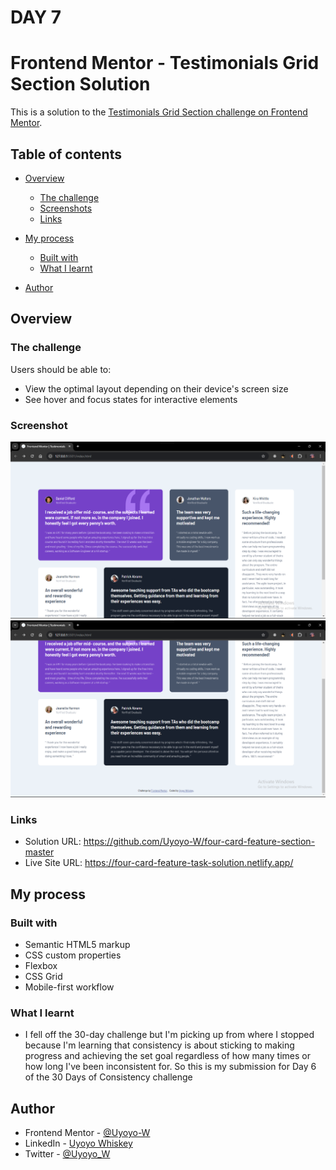 # DAY 7

# Frontend Mentor - Testimonials Grid Section Solution

This is a solution to the [Testimonials Grid Section challenge on Frontend Mentor](https://www.frontendmentor.io/challenges/testimonials-grid-section-Nnw6J7Un7).

## Table of contents

- [Overview](#overview)
  - [The challenge](#the-challenge)
  - [Screenshots](#screenshots)
  - [Links](#links)
- [My process](#my-process)
  - [Built with](#built-with)
  - [What I learnt](#what-I-learnt)
 
- [Author](#author)



## Overview

### The challenge

Users should be able to:

- View the optimal layout depending on their device's screen size
- See hover and focus states for interactive elements

### Screenshot

![](./images/Screenshot%20(145).png)
![](./images/Screenshot%20(146).png)


### Links

- Solution URL: https://github.com/Uyoyo-W/four-card-feature-section-master
- Live Site URL: https://four-card-feature-task-solution.netlify.app/

## My process

### Built with

- Semantic HTML5 markup
- CSS custom properties
- Flexbox
- CSS Grid
- Mobile-first workflow

### What I learnt

- I fell off the 30-day challenge but I'm picking up from where I stopped because I'm learning that consistency is about sticking to making progress and achieving the set goal regardless of how many times or how long I've been inconsistent for. So this is my submission for Day 6 of the 30 Days of Consistency challenge


## Author

- Frontend Mentor - [@Uyoyo-W](https://www.frontendmentor.io/profile/Uyoyo-W)
- LinkedIn - [Uyoyo Whiskey](https://www.linkedin.com/in/uyoyo-whiskey/)
- Twitter - [@Uyoyo_W](https://x.com/Uyoyo_W)
